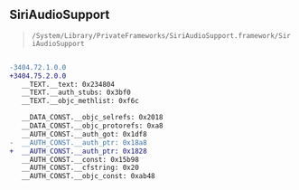 ## SiriAudioSupport

> `/System/Library/PrivateFrameworks/SiriAudioSupport.framework/SiriAudioSupport`

```diff

-3404.72.1.0.0
+3404.75.2.0.0
   __TEXT.__text: 0x234804
   __TEXT.__auth_stubs: 0x3bf0
   __TEXT.__objc_methlist: 0xf6c

   __DATA_CONST.__objc_selrefs: 0x2018
   __DATA_CONST.__objc_protorefs: 0xa8
   __AUTH_CONST.__auth_got: 0x1df8
-  __AUTH_CONST.__auth_ptr: 0x18a8
+  __AUTH_CONST.__auth_ptr: 0x1828
   __AUTH_CONST.__const: 0x15b98
   __AUTH_CONST.__cfstring: 0x20
   __AUTH_CONST.__objc_const: 0xab48

```
